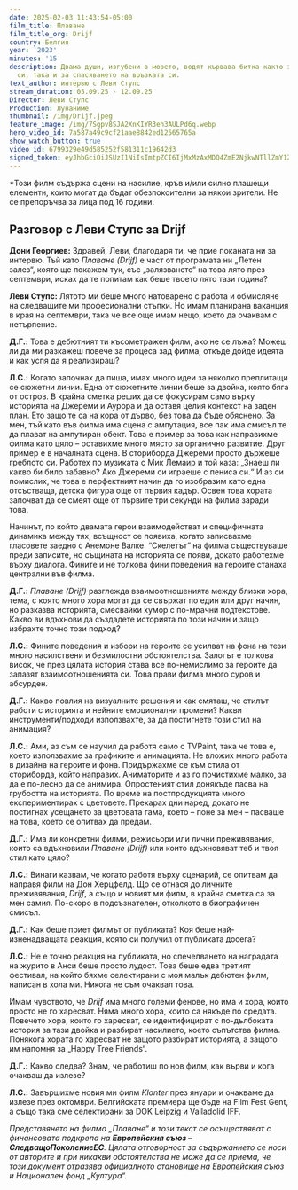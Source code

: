 ```yaml
---
date: 2025-02-03 11:43:54-05:00
film_title: Плаване
film_title_org: Drijf
country: Белгия
year: '2023'
minutes: '15'
description: Двама души, изгубени в морето, водят кървава битка както за оцеляването
  си, така и за спасяването на връзката си.
text_author: интервю с Леви Ступс
stream_duration: 05.09.25 - 12.09.25
Director: Леви Ступс
Production: Лунаниме
thumbnail: /img/Drijf.jpeg
feature_image: /img/7Sgpv8SJA2XnKIYR3eh3AULPd6q.webp
hero_video_id: 7a587a49c9cf21aae8842ed12565765a
show_watch_button: true
video_id: 6799329e49d585252f581311c19642d3
signed_token: eyJhbGciOiJSUzI1NiIsImtpZCI6IjMxMzAxMDQ4ZmE2NjkwNTllZmY1ZjFiNGFiNmQxOGMwIn0.eyJzdWIiOiI2Nzk5MzI5ZTQ5ZDU4NTI1MmY1ODEzMTFjMTk2NDJkMyIsImtpZCI6IjMxMzAxMDQ4ZmE2NjkwNTllZmY1ZjFiNGFiNmQxOGMwIiwiZXhwIjoiMTc1NzYyMTY0MyIsIm5iZiI6IjE3NTc1MzE2NDMifQ.JG04dXIwmcSCgUfxDbDFEkO-XWr9whYx-exHYD66x7IbOD0ZbvHXDsxb778NPNJQTRTOhPCiFkXjngK8jjn_JqJauZIDgnkFBiaM_RjYha4Y9qUiq07BXio2A0N6K0-_NYvuXtBriJbdORXZFRXvJCW9lHtyiGYBQx4vgtF-QfaMXOqkdRjZFnshUN-UhRrF-5BetAsLZW9JJvJN3tdv1UmPZoZKblvjzNvQbHvvzv3-v65MXbn4ACyAnN09KnHdBBOgepeZAycq77hibuQorI0sAs5U9Skwktevt4m4rPCY_3GnTNY01UKNIZSyaC5ky-6XYSzPdgN_Jp0M_lkZ-A
---
```

*Този филм съдържа сцени на насилие, кръв и/или силно плашещи елементи, които могат да бъдат обезпокоителни за някои зрители. Не се препоръчва за лица под 16 години.

## Разговор с Леви Ступс за Drijf

**Дони Георгиев:** Здравей, Леви, благодаря ти, че прие поканата ни за интервю. Тъй като _Плаване (Drijf)_ е част от програмата ни „Летен залез“, която ще покажем тук, със „залязването“ на това лято през септември, исках да те попитам как беше твоето лято тази година?

**Леви Ступс:** Лятото ми беше много натоварено с работа и обмисляне на следващите ми професионални стъпки. Но имам планирана ваканция в края на септември, така че все още имам нещо, което да очаквам с нетърпение.

**Д.Г.:** Това е дебютният ти късометражен филм, ако не се лъжа? Можеш ли да ми разкажеш повече за процеса зад филма, откъде дойде идеята и как успя да я реализираш?

**Л.С.:** Когато започнах да пиша, имах много идеи за няколко преплитащи се сюжетни линии. Една от сюжетните линии беше за двойка, която бяга от остров. В крайна сметка реших да се фокусирам само върху историята на Джереми и Аурора и да оставя целия контекст на заден план. Ето защо те са на кора от дърво, без това да бъде обяснено. За мен, тъй като във филма има сцена с ампутация, все пак има смисъл те да плават на ампутиран обект. Това е пример за това как направихме филма като цяло – оставихме много място за органично развитие. Друг пример е в началната сцена. В сториборда Джереми просто държеше греблото си. Работех по музиката с Мик Лемаир и той каза: „Знаеш ли какво би било забавно? Ако Джереми си играеше с пениса си.“ И аз си помислих, че това е перфектният начин да го изобразим като една отсъстваща, детска фигура още от първия кадър. Освен това хората започват да се смеят още от първите три секунди на филма заради това.

Начинът, по който двамата герои взаимодействат и специфичната динамика между тях, всъщност се появиха, когато записвахме гласовете заедно с Анемоне Валке. “Скелетът” на филма съществуваше преди записите, но същината на историята се появи, докато работехме върху диалога. Фините и не толкова фини поведения на героите станаха централни във филма.

**Д.Г.:** _Плаване (Drijf)_ разглежда взаимоотношенията между близки хора, тема, с която много хора могат да се свържат по един или друг начин, но разказва историята, смесвайки хумор с по-мрачни подтекстове. Какво ви вдъхнови да създадете историята по този начин и защо избрахте точно този подход?

**Л.С.:** Фините поведения и избори на героите се усилват на фона на тези много насилствени и безмилостни обстоятелства. Залогът е толкова висок, че през цялата история става все по-немислимо за героите да запазят взаимоотношенията си. Това прави филма много суров и абсурден.

**Д.Г.:** Какво повлия на визуалните решения и как смяташ, че стилът работи с историята и нейните емоционални промени? Какви инструменти/подходи използвахте, за да постигнете този стил на анимация?

**Л.С.:** Ами, аз съм се научил да работя само с TVPaint, така че това е, което използвахме за графиките и анимацията. Не вложих много работа в дизайна на героите и фона. Придържахме се към стила от сториборда, който направих. Аниматорите и аз го почистихме малко, за да е по-лесно да се анимира. Опростеният стил донякъде пасва на грубостта на историята. По време на постпродукцията много експериментирах с цветовете. Прекарах дни наред, докато не постигнах усещането за цветовата гама, което – поне за мен – пасваше на това, което се опитвах да предам.

**Д.Г.:** Има ли конкретни филми, режисьори или лични преживявания, които са вдъхновили _Плаване (Drijf)_ или които вдъхновяват теб и твоя стил като цяло?

**Л.С.:** Винаги казвам, че когато работя върху сценарий, се опитвам да направя филм на Дон Херцфелд. Що се отнася до личните преживявания, _Drijf_, а също и новият ми филм, в крайна сметка са за мен самия. По-скоро в подсъзнателен, отколкото в биографичен смисъл.

**Д.Г.:** Как беше приет филмът от публиката? Коя беше най-изненадващата реакция, която си получил от публиката досега?

**Л.С.:** Не е точно реакция на публиката, но спечелването на наградата на журито в Анси беше просто лудост. Това беше едва третият фестивал, на който бяхме селектирани с моя малък дебютен филм, написан в хола ми. Никога не съм очаквал това.

Имам чувството, че _Drijf_ има много големи фенове, но има и хора, които просто не го харесват. Няма много хора, които са някъде по средата. Повечето хора, които го харесват, се идентифицират с по-дълбоката история за тази двойка и разбират насилието, което съпътства филма. Понякога хората го харесват не защото разбират историята, а защото им напомня за „Happy Tree Friends“.

**Д.Г.:** Какво следва? Знам, че работиш по нов филм, как върви и кога очакваш да излезе?

**Л.С.:** Завършихме новия ми филм _Klonter_ през януари и очакваме да излезе през октомври. Белгийската премиера ще бъде на Film Fest Gent, а също така сме селектирани за DOK Leipzig и Valladolid IFF.

_Представянето на филма „Плаване“ и този текст се осъществяват с финансовата подкрепа на **Европейския съюз – СледващоПоколениеЕС**. Цялата отговорност за съдържанието се носи от авторите и при никакви обстоятелства не може да се приема, че този документ отразява официалното становище на Европейския съюз и Национален фонд „Култура“._

